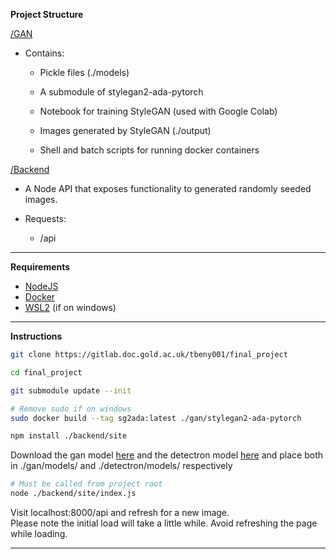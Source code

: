 
**Project Structure**

[/GAN](https://gitlab.doc.gold.ac.uk/tbeny001/final_project/-/tree/main/gan)

- Contains:

	- Pickle files (./models)

	- A submodule of stylegan2-ada-pytorch

	- Notebook for training StyleGAN (used with Google Colab)

	- Images generated by StyleGAN (./output)

	- Shell and batch scripts for running docker containers

[/Backend](https://gitlab.doc.gold.ac.uk/tbeny001/final_project/-/tree/main/backend)

- A Node API that exposes functionality to generated randomly seeded images.

- Requests:

	- /api

---  

**Requirements**

- [NodeJS](https://nodejs.org/en/)
- [Docker](https://www.docker.com/)
- [WSL2](https://docs.docker.com/desktop/windows/wsl/) (if on windows)

---

**Instructions**

```.bash
git clone https://gitlab.doc.gold.ac.uk/tbeny001/final_project

cd final_project

git submodule update --init

# Remove sudo if on windows
sudo docker build --tag sg2ada:latest ./gan/stylegan2-ada-pytorch

npm install ./backend/site
```

Download the gan model [here](https://drive.google.com/file/d/1ZtJD0Rw0W36YV0dr4viDRr-wzQ6B87pd/view?usp=sharing) and the detectron model [here](https://drive.google.com/file/d/1OR_9EnyjhWV2QMo8-OHW7fz5BpSPbLFZ/view?usp=sharing) and place both in ./gan/models/ and ./detectron/models/ respectively

```.bash
# Must be called from project root
node ./backend/site/index.js
```

Visit localhost:8000/api and refresh for a new image.  
Please note the initial load will take a little while. Avoid refreshing the page while loading.

---